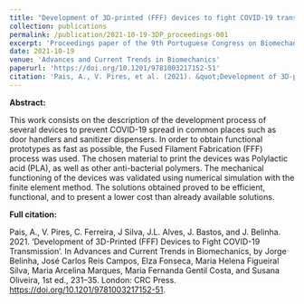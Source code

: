 ```yaml
---
title: "Development of 3D-printed (FFF) devices to fight COVID-19 transmission"
collection: publications
permalink: /publication/2021-10-19-3DP_proceedings-001
excerpt: 'Proceedings paper of the 9th Portuguese Congress on Biomechanics, CNB2021, 19 - 20 February 2021, Porto, Portugal.'
date: 2021-10-19
venue: 'Advances and Current Trends in Biomechanics'
paperurl: 'https://doi.org/10.1201/9781003217152-51'
citation: 'Pais, A., V. Pires, et al. (2021). &quot;Development of 3D-printed (FFF) devices to fight COVID-19 transmission&quot; Taylor & Francis Group.'
---
```


**Abstract:**

This work consists on the description of the development process of several devices to prevent COVID-19 spread in common places such as door handlers and sanitizer dispensers. In order to obtain functional prototypes as fast as possible, the Fused Filament Fabrication (FFF) process was used. The chosen material to print the devices was Polylactic acid (PLA), as well as other anti-bacterial polymers. The mechanical functioning of the devices was validated using numerical simulation with the finite element method. The solutions obtained proved to be efficient, functional, and to present a lower cost than already available solutions.

**Full citation:**

Pais, A., V. Pires, C. Ferreira, J Silva, J.L. Alves, J. Bastos, and J. Belinha. 2021. ‘Development of 3D-Printed (FFF) Devices to Fight COVID-19 Transmission’. In Advances and Current Trends in Biomechanics, by Jorge Belinha, José Carlos Reis Campos, Elza Fonseca, Maria Helena Figueiral Silva, Maria Arcelina Marques, Maria Fernanda Gentil Costa, and Susana Oliveira, 1st ed., 231–35. London: CRC Press. https://doi.org/10.1201/9781003217152-51.



